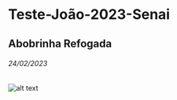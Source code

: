 # Teste-João-2023-Senai
## Abobrinha Refogada
###### 24/02/2023
![alt text](https://naminhapanela.com/wp-content/uploads/2013/03/IMG_55781.jpg)
